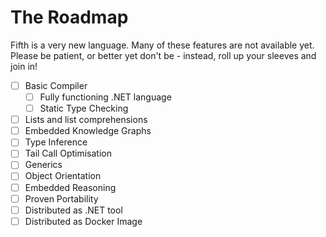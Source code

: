# The Roadmap

Fifth is a very new language. Many of these features are not available yet.
Please be patient, or better yet don't be - instead, roll up your sleeves and join in!

- [ ] Basic Compiler
  - [ ] Fully functioning .NET language
  - [ ] Static Type Checking
- [ ] Lists and list comprehensions
- [ ] Embedded Knowledge Graphs
- [ ] Type Inference
- [ ] Tail Call Optimisation
- [ ] Generics
- [ ] Object Orientation
- [ ] Embedded Reasoning
- [ ] Proven Portability
- [ ] Distributed as .NET tool
- [ ] Distributed as Docker Image
